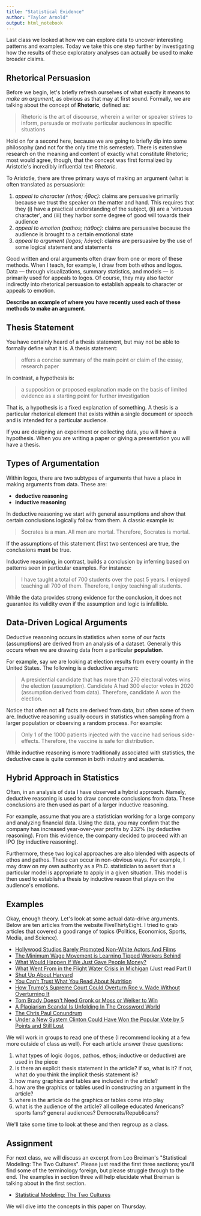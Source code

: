 ```yaml
---
title: "Statistical Evidence"
author: "Taylor Arnold"
output: html_notebook
---
```




Last class we looked at how we can explore data to uncover
interesting patterns and examples. Today we take this one
step further by investigating how the results of these
exploratory analyses can actually be used to make broader
claims.

## Rhetorical Persuasion

Before we begin, let's briefly refresh ourselves of what
exactly it means to *make an argument*, as obvious as that
may at first sound. Formally, we are talking about the
concept of **Rhetoric**, defined as:

> Rhetoric is the art of discourse, wherein a writer or
> speaker strives to inform, persuade or motivate particular
> audiences in specific situations

Hold on for a second here, because we are going to briefly
dip into some philosophy (and not for the only time this
semester). There is extensive research on the meaning and
content of exactly what constitute Rhetoric; most would
agree, though, that the concept was first formalized by
Aristotle's incredibly influential text *Rhetoric*.

To Aristotle, there are three primary ways of making an
argument (what is often translated as persuasion):

1. *appeal to character (ethos; ἦθος)*: claims are
persuasive primarily because we trust the speaker on the
matter and hand. This requires that they (i) have a practical
understanding of the subject, (ii) are a 'virtuous character',
and (iii) they harbor some degree of good will towards their
audience
2. *appeal to emotion (pathos; πάθος)*: claims are persuasive
because the audience is brought to a certain emotional state
3. *appeal to argument (logos; λόγος)*: claims are persuasive
by the use of some logical statement and statements

Good written and oral arguments often draw from one or more
of these methods. When I teach, for example, I draw from both
ethos and logos. Data — through visualizations, summary statistics,
and models — is primarily used for appeals to logos. Of course,
they may also factor indirectly into rhetorical persuasion to
establish appeals to character or appeals to emotion.

**Describe an example of where you have recently used each of
these methods to make an argument.**

## Thesis Statement

You have certainly heard of a thesis statement, but may not
be able to formally define what it is. A thesis statement:

> offers a concise summary of the main point or claim of the essay,
> research paper

In contrast, a hypothesis is:

> a supposition or proposed explanation made on the basis of
> limited evidence as a starting point for further investigation

That is, a hypothesis is a fixed explanation of something. A
thesis is a particular rhetorical element that exists within a
single document or speech and is intended for a particular
audience.

If you are designing an experiment or collecting data, you will
have a hypothesis. When you are writing a paper or giving a
presentation you will have a thesis.

## Types of Argumentation

Within logos, there are two subtypes of arguments that
have a place in making arguments from data. These are:

- **deductive reasoning**
- **inductive reasoning**

In deductive reasoning we start with general assumptions and
show that certain conclusions logically follow from them. A
classic example is:

> Socrates is a man. All men are mortal. Therefore, Socrates is
> mortal.

If the assumptions of this statement (first two sentences) are
true, the conclusions **must** be true.

Inductive reasoning, in contrast, builds a conclusion by inferring
based on patterns seen in particular examples. For instance:

> I have taught a total of 700 students over the past 5 years. I
> enjoyed teaching all 700 of them. Therefore, I enjoy teaching all
> students.

While the data provides strong evidence for the conclusion, it does
not guarantee its validity even if the assumption and logic is
infallible.

## Data-Driven Logical Arguments

Deductive reasoning occurs in statistics when some of our
facts (assumptions) are derived from an analysis of a dataset.
Generally this occurs when we are drawing data from a particular
**population**.

For example, say we are looking at election results from every
county in the United States. The following is a deductive argument:

> A presidential candidate that has more than 270 electoral votes
> wins the election (assumption). Candidate A had 300 elector votes
> in 2020 (assumption derived from data). Therefore, candidate A
> won the election.

Notice that often not **all** facts are derived from data, but
often some of them are. Inductive reasoning usually occurs in
statistics when sampling from a larger population or observing a
random process. For example:

> Only 1 of the 1000 patients injected with the vaccine had serious
> side-effects. Therefore, the vaccine is safe for distribution.

While inductive reasoning is more traditionally associated with
statistics, the deductive case is quite common in both industry
and academia.

## Hybrid Approach in Statistics

Often, in an analysis of data I have observed a hybrid approach.
Namely, deductive reasoning is used to draw concrete conclusions
from data. These conclusions are then used as part of a larger
inductive reasoning.

For example, assume that you are a statistician working for a large
company and analyzing financial data. Using the data, you may
confirm that the company has increased year-over-year profits by
232% (by deductive reasoning). From this evidence, the company
decided to proceed with an IPO (by inductive reasoning).

Furthermore, these two logical approaches are also blended with
aspects of ethos and pathos. These can occur in non-obvious ways.
For example, I may draw on my own authority as a Ph.D. statistician
to assert that a particular model is appropriate to apply in a given
situation. This model is then used to establish a thesis by inductive
reason that plays on the audience's emotions.

## Examples

Okay, enough theory. Let's look at some actual data-drive arguments.
Below are ten articles from the website FiveThirtyEight. I tried to
grab articles that covered a good range of topics (Politics, Economics,
Sports, Media, and Science).

- [Hollywood Studios Barely Promoted Non-White Actors And Films](https://fivethirtyeight.com/features/oscars-diversity-hollywood-ad-campaign/)
- [The Minimum Wage Movement is Learning Tipped Workers Behind](https://fivethirtyeight.com/features/the-minimum-wage-movement-is-leaving-tipped-workers-behind/)
- [What Would Happen If We Just Gave People Money?](http://fivethirtyeight.com/features/universal-basic-income/)
- [What Went From in the Flight Water Crisis in Michigan](https://fivethirtyeight.com/features/what-went-wrong-in-flint-water-crisis-michigan/) (Just read Part I)
- [Shut Up About Harvard](https://fivethirtyeight.com/features/shut-up-about-harvard/)
- [You Can’t Trust What You Read About Nutrition](http://fivethirtyeight.com/features/you-cant-trust-what-you-read-about-nutrition/)
- [How Trump's Supreme Court Could Overturn Roe v. Wade Without Overturning It](http://fivethirtyeight.com/features/how-trumps-supreme-court-could-overturn-roe-v-wade-without-overturning-it/)
- [Tom Brady Doesn't Need Gronk or Moss or Welker to Win](http://fivethirtyeight.com/features/tom-brady-doesnt-need-gronk-or-moss-or-welker-to-win/)
- [A Plagiarism Scandal Is Unfolding In The Crossword World](http://fivethirtyeight.com/features/a-plagiarism-scandal-is-unfolding-in-the-crossword-world/)
- [The Chris Paul Conundrum](https://fivethirtyeight.com/features/the-chris-paul-conundrum/)
- [Under a New System Clinton Could Have Won the Popular Vote by 5 Points and Still Lost](http://fivethirtyeight.com/features/under-a-new-system-clinton-could-have-won-the-popular-vote-by-5-points-and-still-lost/)

We will work in groups to read one of these (I recommend looking at
a few more outside of class as well). For each article answer these
questions:

1. what types of logic (logos, pathos, ethos; inductive or deductive) are
used in the piece
2. is there an explicit thesis statement in the article? if so, what is it?
if not, what do you think the implicit thesis statement is?
3. how many graphics and tables are included in the article?
4. how are the graphics or tables used in constructing an argument in the article?
5. where in the article do the graphics or tables come into play
6. what is the audience of the article? all college educated Americans?
sports fans? general audiences? Democrats/Republicans?

We'll take some time to look at these and then regroup as a class.

## Assignment

For next class, we will discuss an excerpt from Leo Breiman's
"Statistical Modeling: The Two Cultures". Please just read the
first three sections; you'll find some of the terminology foreign,
but please struggle through to the end. The examples in section
three will help elucidate what Breiman is talking about in the
first section.

- [Statistical Modeling: The Two Cultures](https://projecteuclid.org/download/pdf_1/euclid.ss/1009213726)

We will dive into the concepts in this paper on Thursday.



